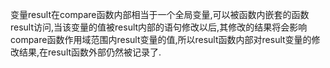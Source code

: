 变量result在compare函数内部相当于一个全局变量,可以被函数内嵌套的函数result访问,当该变量的值被result内部的语句修改以后,其修改的结果将会影响compare函数作用域范围内result变量的值,所以result函数内部对result变量的修改结果,在result函数外部仍然被记录了.
